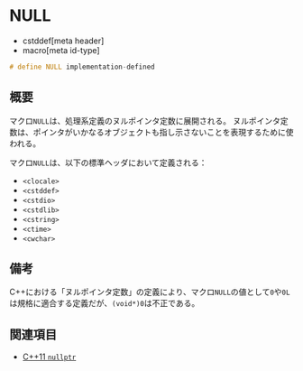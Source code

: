 # NULL
* cstddef[meta header]
* macro[meta id-type]

```cpp
# define NULL implementation-defined
```

## 概要
マクロ`NULL`は、処理系定義のヌルポインタ定数に展開される。
ヌルポインタ定数は、ポインタがいかなるオブジェクトも指し示さないことを表現するために使われる。

マクロ`NULL`は、以下の標準ヘッダにおいて定義される：

- `<clocale>`
- `<cstddef>`
- `<cstdio>`
- `<cstdlib>`
- `<cstring>`
- `<ctime>`
- `<cwchar>`


## 備考
C++における「ヌルポインタ定数」の定義により、マクロ`NULL`の値として`0`や`0L`は規格に適合する定義だが、`(void*)0`は不正である。


## 関連項目
- [C++11 `nullptr`](/lang/cpp11/nullptr.md)
